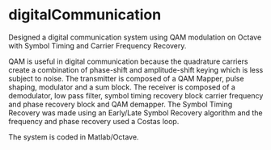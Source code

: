 # digitalCommunication

Designed a digital communication system using QAM modulation on Octave with Symbol Timing and Carrier Frequency Recovery. 

QAM is useful in digital communication because the quadrature carriers create a combination of phase-shift and amplitude-shift keying which is less subject to noise. 
The transmitter is composed of a QAM Mapper, pulse shaping, modulator and a sum block. 
The receiver is composed of a demodulator, low pass filter, symbol timing recovery block carrier frequency and phase recovery block and QAM demapper. 
The Symbol Timing Recovery was made using an Early/Late Symbol Recovery algorithm and the frequency and phase recovery used a Costas loop. 

The system is coded in Matlab/Octave.
